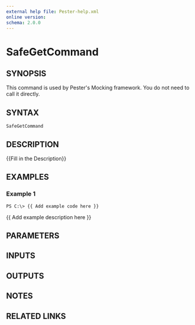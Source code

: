 ```yaml
---
external help file: Pester-help.xml
online version: 
schema: 2.0.0
---
```


# SafeGetCommand

## SYNOPSIS
This command is used by Pester's Mocking framework. 
You do not need to call it directly.

## SYNTAX

```
SafeGetCommand
```

## DESCRIPTION
{{Fill in the Description}}

## EXAMPLES

### Example 1
```
PS C:\> {{ Add example code here }}
```

{{ Add example description here }}

## PARAMETERS

## INPUTS

## OUTPUTS

## NOTES

## RELATED LINKS

